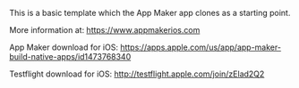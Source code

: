 This is a basic template which the App Maker app clones as a starting point.

More information at: https://www.appmakerios.com

App Maker download for iOS: https://apps.apple.com/us/app/app-maker-build-native-apps/id1473768340

Testflight download for iOS: http://testflight.apple.com/join/zElad2Q2
